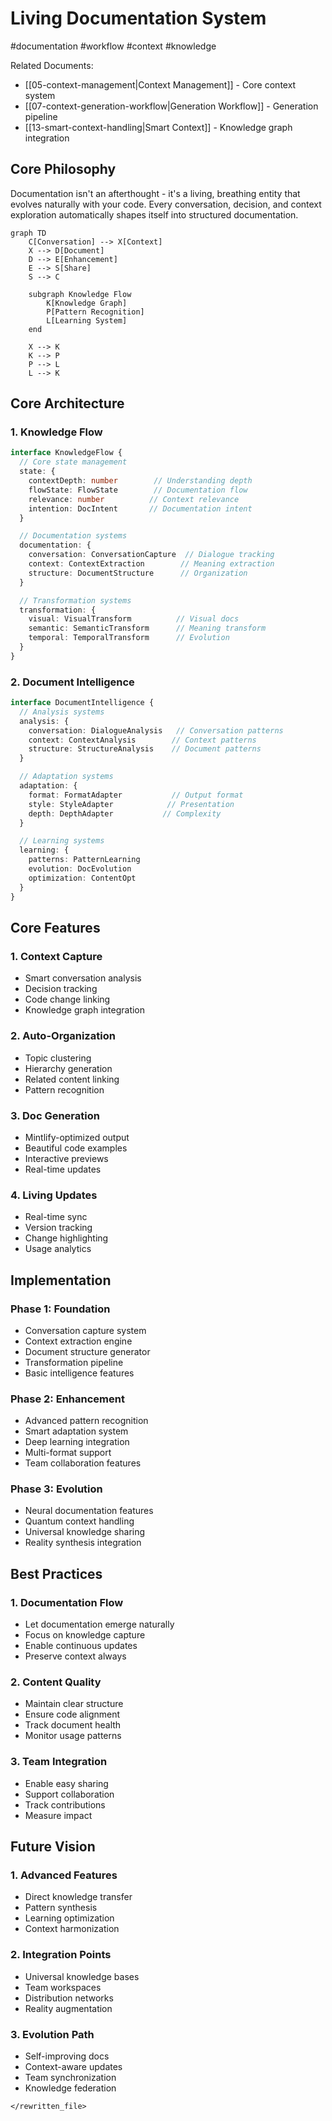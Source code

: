 # Living Documentation System

#documentation #workflow #context #knowledge

Related Documents:
- [[05-context-management|Context Management]] - Core context system
- [[07-context-generation-workflow|Generation Workflow]] - Generation pipeline
- [[13-smart-context-handling|Smart Context]] - Knowledge graph integration

## Core Philosophy

Documentation isn't an afterthought - it's a living, breathing entity that evolves naturally with your code. Every conversation, decision, and context exploration automatically shapes itself into structured documentation.

```mermaid
graph TD
    C[Conversation] --> X[Context]
    X --> D[Document]
    D --> E[Enhancement]
    E --> S[Share]
    S --> C
    
    subgraph Knowledge Flow
        K[Knowledge Graph]
        P[Pattern Recognition]
        L[Learning System]
    end
    
    X --> K
    K --> P
    P --> L
    L --> K
```

## Core Architecture

### 1. Knowledge Flow
```typescript
interface KnowledgeFlow {
  // Core state management
  state: {
    contextDepth: number        // Understanding depth
    flowState: FlowState        // Documentation flow
    relevance: number          // Context relevance
    intention: DocIntent       // Documentation intent
  }

  // Documentation systems
  documentation: {
    conversation: ConversationCapture  // Dialogue tracking
    context: ContextExtraction        // Meaning extraction
    structure: DocumentStructure      // Organization
  }

  // Transformation systems
  transformation: {
    visual: VisualTransform          // Visual docs
    semantic: SemanticTransform      // Meaning transform
    temporal: TemporalTransform      // Evolution
  }
}
```

### 2. Document Intelligence
```typescript
interface DocumentIntelligence {
  // Analysis systems
  analysis: {
    conversation: DialogueAnalysis   // Conversation patterns
    context: ContextAnalysis        // Context patterns
    structure: StructureAnalysis    // Document patterns
  }

  // Adaptation systems
  adaptation: {
    format: FormatAdapter           // Output format
    style: StyleAdapter            // Presentation
    depth: DepthAdapter           // Complexity
  }

  // Learning systems
  learning: {
    patterns: PatternLearning
    evolution: DocEvolution
    optimization: ContentOpt
  }
}
```

## Core Features

### 1. Context Capture
- Smart conversation analysis
- Decision tracking
- Code change linking
- Knowledge graph integration

### 2. Auto-Organization
- Topic clustering
- Hierarchy generation
- Related content linking
- Pattern recognition

### 3. Doc Generation
- Mintlify-optimized output
- Beautiful code examples
- Interactive previews
- Real-time updates

### 4. Living Updates
- Real-time sync
- Version tracking
- Change highlighting
- Usage analytics

## Implementation

### Phase 1: Foundation
- Conversation capture system
- Context extraction engine
- Document structure generator
- Transformation pipeline
- Basic intelligence features

### Phase 2: Enhancement
- Advanced pattern recognition
- Smart adaptation system
- Deep learning integration
- Multi-format support
- Team collaboration features

### Phase 3: Evolution
- Neural documentation features
- Quantum context handling
- Universal knowledge sharing
- Reality synthesis integration

## Best Practices

### 1. Documentation Flow
- Let documentation emerge naturally
- Focus on knowledge capture
- Enable continuous updates
- Preserve context always

### 2. Content Quality
- Maintain clear structure
- Ensure code alignment
- Track document health
- Monitor usage patterns

### 3. Team Integration
- Enable easy sharing
- Support collaboration
- Track contributions
- Measure impact

## Future Vision

### 1. Advanced Features
- Direct knowledge transfer
- Pattern synthesis
- Learning optimization
- Context harmonization

### 2. Integration Points
- Universal knowledge bases
- Team workspaces
- Distribution networks
- Reality augmentation

### 3. Evolution Path
- Self-improving docs
- Context-aware updates
- Team synchronization
- Knowledge federation
``` 
</rewritten_file>